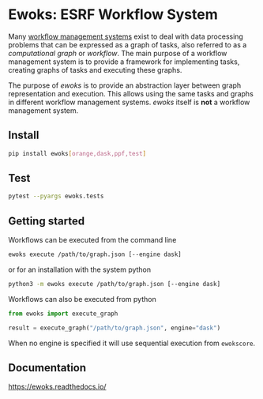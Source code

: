 # Ewoks: ESRF Workflow System

Many [workflow management systems](https://s.apache.org/existing-workflow-systems) exist to deal with data processing problems that can be expressed as a graph of tasks, also referred to as a *computational graph* or *workflow*. The main purpose of a workflow management system is to provide a framework for implementing tasks, creating graphs of tasks and executing these graphs.

The purpose of *ewoks* is to provide an abstraction layer between graph representation and execution. This allows using the same tasks and graphs in different workflow management systems. *ewoks* itself is **not** a workflow management system.

## Install

```bash
pip install ewoks[orange,dask,ppf,test]
```

## Test

```bash
pytest --pyargs ewoks.tests
```

## Getting started

Workflows can be executed from the command line

```bash
ewoks execute /path/to/graph.json [--engine dask]
```

or for an installation with the system python

```bash
python3 -m ewoks execute /path/to/graph.json [--engine dask]
```

Workflows can also be executed from python

```python
from ewoks import execute_graph

result = execute_graph("/path/to/graph.json", engine="dask")
```

When no engine is specified it will use sequential execution from `ewokscore`.

## Documentation

https://ewoks.readthedocs.io/
